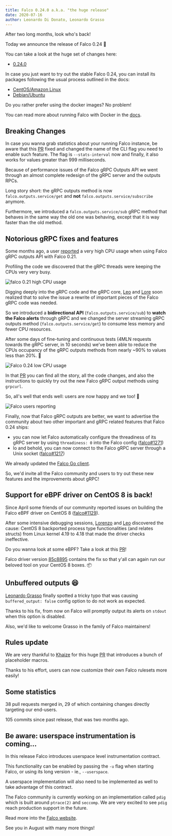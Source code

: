 ```yaml
---
title: Falco 0.24.0 a.k.a. "the huge release"
date: 2020-07-16
author: Leonardo Di Donato, Leonardo Grasso
---
```


After two long months, look who's back!

Today we announce the release of Falco 0.24 🥳

You can take a look at the huge set of changes here:

- [0.24.0](https://github.com/falcosecurity/falco/releases/tag/0.24.0)

In case you just want to try out the stable Falco 0.24, you can install its packages following the usual process outlined in the docs:

- [CentOS/Amazon Linux](https://falco.org/docs/getting-started/installation/#centos-rhel)
- [Debian/Ubuntu](https://falco.org/docs/getting-started/installation/#debian)

Do you rather prefer using the docker images? No problem!

You can read more about running Falco with Docker in the [docs](https://falco.org/docs/getting-started/running/#docker).

## Breaking Changes

In case you wanna grab statistics about your running Falco instance, be aware that this [PR](https://github.com/falcosecurity/falco/pull/1308) fixed and changed the name of the CLI flag you need to enable such feature. The flag is `--stats-interval` now and finally, it also works for values greater than 999 milliseconds.

Because of performance issues of the Falco gRPC Outputs API we went through an almost complete redesign of the gRPC server and the outputs RPCs.

Long story short: the gRPC outputs method is now `falco.outputs.service/get` and **not** `falco.outputs.service/subscribe` anymore.

Furthermore, we introduced a `falco.outputs.service/sub` gRPC method that behaves in the same way the old one was behaving, except that it is way faster than the old method.

## Notorious gRPC fixes and features

Some months ago, a user [reported](https://github.com/falcosecurity/falco/issues/1126) a very high CPU usage when using Falco gRPC outputs API with Falco 0.21.

Profiling the code we discovered that the gRPC threads were keeping the CPUs very very busy.

![falco 0.21 high CPU usage](/img/grpc-outputs-before.png)

Digging deeply into the gRPC code and the gRPC core, [Leo](https://github.com/leodido) and [Lore](https://github.com/fntlnz) soon realized that to solve the issue a rewrite of important pieces of the Falco gRPC code was needed.

So we introduced a **bidirectional API** (`falco.outputs.service/sub`) to **watch the Falco alerts** through gRPC and we changed the server streaming gRPC outputs method (`falco.outputs.service/get`) to consume less memory and fewer CPU resources.

After some days of fine-tuning and continuous tests (4MLN requests towards the gRPC server, in 10 seconds) we've been able to reduce the CPUs occupancy of the gRPC outputs methods from nearly ~90% to values less than 20%. 🚀

![Falco 0.24 low CPU usage](/img/grpc-outputs-after.png)

In that [PR](https://github.com/falcosecurity/falco/pull/1241) you can find all the story, all the code changes, and also the instructions to quickly try out the new Falco gRPC output methods using `grpcurl`.

So, all's well that ends well: users are now happy and we too! 🤗

![Falco users reporting ](/img/cpu-usage-with-grpc-back-to-normal.png)

Finally, now that Falco gRPC outputs are better, we want to advertise the community about two other important and gRPC related features that Falco 0.24 ships:

- you can now let Falco automatically configure the threadiness of its gRPC server by using `threadiness: 0` into the Falco config ([falco#1271](https://github.com/falcosecurity/falco/pull/1271))
- lo and behold, you can now connect to the Falco gRPC server through a Unix socket ([falco#1217](https://github.com/falcosecurity/falco/pull/1217))

We already updated the [Falco Go client](https://github.com/falcosecurity/go-client).

So, we'd invite all the Falco community and users to try out these new features and the improvements about gRPC!

## Support for eBPF driver on CentOS 8 is back!

Since April some friends of our community reported issues on building the Falco eBPF driver on CentOS 8 ([falco#1129](https://github.com/falcosecurity/falco/issues/1129)).

After some intensive debugging sessions, [Lorenzo](https://github.com/fntlnz) and [Leo](https://github.com/leodido) discovered the cause: CentOS 8 backported process type functionalities (and relates structs) from Linux kernel 4.19 to 4.18 that made the driver checks ineffective.

Do you wanna look at some eBPF? Take a look at this [PR](https://github.com/draios/sysdig/pull/1650/files)!

Falco driver version [85c8895](https://github.com/falcosecurity/falco/pull/1305) contains the fix so that y'all can again run our beloved tool on your CentOS 8 boxes. 📦

## Unbuffered outputs 😆

[Leonardo Grasso](https://github.com/leogr) finally spotted a tricky typo that was causing `buffered_output: false` config option to do not work as expected.

Thanks to his fix, from now on Falco will promptly output its alerts on `stdout` when this option is disabled.

Also, we'd like to welcome Grasso in the family of Falco maintainers!

## Rules update

We are very thankful to [Khaize](https://github.com/Kaizhe) for this huge [PR](https://github.com/falcosecurity/falco/pull/1294) that introduces a bunch of placeholder macros.

Thanks to his effort, users can now customize their own Falco rulesets more easily!

## Some statistics

38 pull requests merged in, 29 of which containing changes directly targeting our end-users.

105 commits since past release, that was two months ago.

## Be aware: userspace instrumentation is coming...

In this release Falco introduces userspace level instrumentation contract.

This functionality can be enabled by passing the `-u` flag when starting Falco, or using its long version - ie., `--userspace`.

A userspace implementation will also need to be implemented as well to take advantage of this contract.

The Falco community is currently working on an implementation called `pdig` which is built around `ptrace(2)` and `seccomp`. We are very excited to see `pdig` reach production support in the future.

Read more into the [Falco website](https://falco.org/docs/event-sources/drivers/#userspace-instrumentation).

See you in August with many more things!
